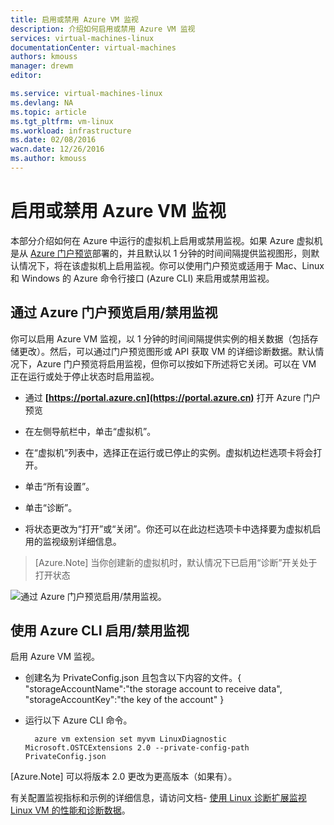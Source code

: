 ```yaml
---
title: 启用或禁用 Azure VM 监视
description: 介绍如何启用或禁用 Azure VM 监视
services: virtual-machines-linux
documentationCenter: virtual-machines
authors: kmouss
manager: drewm
editor: 

ms.service: virtual-machines-linux
ms.devlang: NA
ms.topic: article
ms.tgt_pltfrm: vm-linux
ms.workload: infrastructure
ms.date: 02/08/2016
wacn.date: 12/26/2016
ms.author: kmouss
---
```


# 启用或禁用 Azure VM 监视

本部分介绍如何在 Azure 中运行的虚拟机上启用或禁用监视。如果 Azure 虚拟机是从 [Azure 门户预览](https://portal.azure.cn)部署的，并且默认以 1 分钟的时间间隔提供监视图形，则默认情况下，将在该虚拟机上启用监视。你可以使用门户预览或适用于 Mac、Linux 和 Windows 的 Azure 命令行接口 (Azure CLI) 来启用或禁用监视。

## 通过 Azure 门户预览启用/禁用监视

你可以启用 Azure VM 监视，以 1 分钟的时间间隔提供实例的相关数据（包括存储更改）。然后，可以通过门户预览图形或 API 获取 VM 的详细诊断数据。默认情况下，Azure 门户预览将启用监视，但你可以按如下所述将它关闭。可以在 VM 正在运行或处于停止状态时启用监视。

- 通过 **[https://portal.azure.cn](https://portal.azure.cn)** 打开 Azure 门户预览

- 在左侧导航栏中，单击“虚拟机”。

- 在“虚拟机”列表中，选择正在运行或已停止的实例。虚拟机边栏选项卡将会打开。

- 单击“所有设置”。

- 单击“诊断”。

- 将状态更改为“打开”或“关闭”。你还可以在此边栏选项卡中选择要为虚拟机启用的监视级别详细信息。

>[Azure.Note] 当你创建新的虚拟机时，默认情况下已启用“诊断”开关处于打开状态

![通过 Azure 门户预览启用/禁用监视。][1]

## 使用 Azure CLI 启用/禁用监视

启用 Azure VM 监视。

- 创建名为 PrivateConfig.json 且包含以下内容的文件。{ "storageAccountName":"the storage account to receive data", "storageAccountKey":"the key of the account" }
- 运行以下 Azure CLI 命令。

        azure vm extension set myvm LinuxDiagnostic Microsoft.OSTCExtensions 2.0 --private-config-path PrivateConfig.json

[Azure.Note] 可以将版本 2.0 更改为更高版本（如果有）。

有关配置监视指标和示例的详细信息，请访问文档- [使用 Linux 诊断扩展监视 Linux VM 的性能和诊断数据](./virtual-machines-linux-classic-diagnostic-extension.md)。

<!--Image references-->
[1]: ./media/virtual-machines-linux-vm-monitoring/portal-enable-disable.png

<!---HONumber=Mooncake_Quality_Review_1215_2016-->
